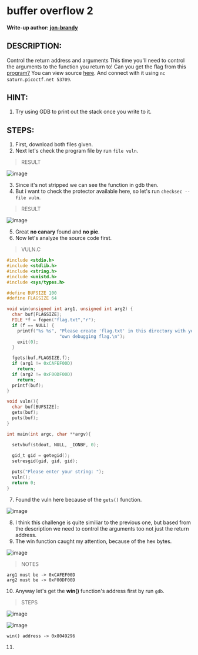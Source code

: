 # buffer overflow 2
#### Write-up author: [jon-brandy](https://github.com/jon-brandy)
## DESCRIPTION:
Control the return address and arguments This time you'll need to control the arguments to the function you return to! 
Can you get the flag from this [program?](https://github.com/jon-brandy/CTF-WRITE-UP/blob/f4988ca3e1525733628e10f39c3873e83589c97f/Asset/buffer%20overflow%202/vuln) 
You can view source [here](https://github.com/jon-brandy/CTF-WRITE-UP/blob/f4988ca3e1525733628e10f39c3873e83589c97f/Asset/buffer%20overflow%202/vuln.c). And connect with it using `nc saturn.picoctf.net 53709`.
## HINT:
1. Try using GDB to print out the stack once you write to it.
## STEPS:
1. First, download both files given.
2. Next let's check the program file by run `file vuln`.

> RESULT

![image](https://user-images.githubusercontent.com/70703371/188063140-c8571087-3b43-4285-a497-fc02f80176ac.png)

3. Since it's not stripped we can see the function in gdb then.
4. But i want to check the protector available here, so let's run `checksec --file vuln`.

> RESULT

![image](https://user-images.githubusercontent.com/70703371/188063279-a839274b-0c72-46ac-adad-983d54e0aaf2.png)

5. Great **no canary** found and **no pie**.
6. Now let's analyze the source code first.

> VULN.C  

```c
#include <stdio.h>
#include <stdlib.h>
#include <string.h>
#include <unistd.h>
#include <sys/types.h>

#define BUFSIZE 100
#define FLAGSIZE 64

void win(unsigned int arg1, unsigned int arg2) {
  char buf[FLAGSIZE];
  FILE *f = fopen("flag.txt","r");
  if (f == NULL) {
    printf("%s %s", "Please create 'flag.txt' in this directory with your",
                    "own debugging flag.\n");
    exit(0);
  }

  fgets(buf,FLAGSIZE,f);
  if (arg1 != 0xCAFEF00D)
    return;
  if (arg2 != 0xF00DF00D)
    return;
  printf(buf);
}

void vuln(){
  char buf[BUFSIZE];
  gets(buf);
  puts(buf);
}

int main(int argc, char **argv){

  setvbuf(stdout, NULL, _IONBF, 0);
  
  gid_t gid = getegid();
  setresgid(gid, gid, gid);

  puts("Please enter your string: ");
  vuln();
  return 0;
}
```

7. Found the vuln here because of the `gets()` function.

![image](https://user-images.githubusercontent.com/70703371/188063545-c5fbdb3d-339a-4b33-b167-e14efef15c09.png)

8. I think this challenge is quite similiar to the previous one, but based from the description we need to control the arguments too not just the return address.
9. The win function caught my attention, because of the hex bytes.

![image](https://user-images.githubusercontent.com/70703371/188063795-b1c206bc-c2fd-4e19-87d4-fd8cfdddf37a.png)

> NOTES

```
arg1 must be -> 0xCAFEF00D
arg2 must be -> 0xF00DF00D
```

10. Anyway let's get the **win()** function's address first by run `gdb`.

> STEPS

![image](https://user-images.githubusercontent.com/70703371/188064249-f34a5f04-ef34-424a-8a08-92665044f17d.png)

![image](https://user-images.githubusercontent.com/70703371/188064277-23c6d1b1-9a53-4851-93b1-33c2bd3b7662.png)

```
win() address -> 0x8049296
```

11. 
